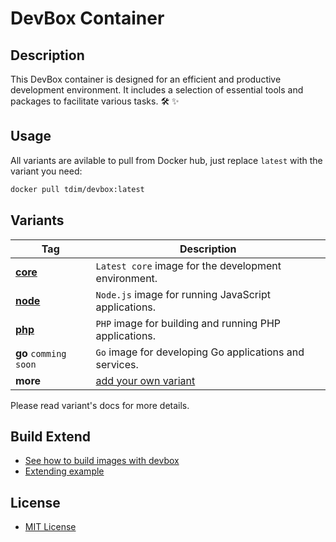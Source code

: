 # DevBox Container

## Description

This DevBox container is designed for an efficient and productive development environment. It includes a selection of essential tools and packages to facilitate various tasks. 🛠️ ✨

## Usage

All variants are avilable to pull from Docker hub, just replace `latest` with the variant you need:

```bash
docker pull tdim/devbox:latest
```

## Variants

| **Tag**                                                               | **Description**                                                  |
| --------------------------------------------------------------------- | ---------------------------------------------------------------- |
| **[core](https://github.com/Hima-Pro/devbox/blob/main/docs/core.md)** | `Latest core` image for the development environment.             |
| **[node](https://github.com/Hima-Pro/devbox/blob/main/docs/node.md)** | `Node.js` image for running JavaScript applications.             |
| **[php](https://github.com/Hima-Pro/devbox/blob/main/docs/php.md)**   | `PHP` image for building and running PHP applications.           |
| **go** `comming soon`                                                 | `Go` image for developing Go applications and services.          |
| **more**                                                              | [add your own variant](https://github.com/Hima-Pro/devbox/pulls) |

Please read variant's docs for more details.

## Build Extend

- [See how to build images with devbox](https://github.com/Hima-Pro/devbox/blob/main/docs/build.md)
- [Extending example](https://github.com/Hima-Pro/devbox/blob/main/example)

## License

- [MIT License](https://github.com/Hima-Pro/devbox/blob/main/LICENSE)
